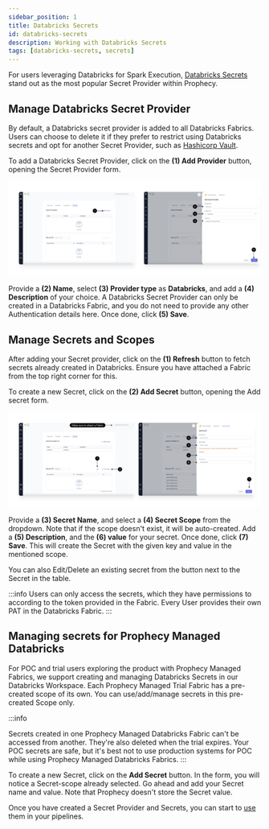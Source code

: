 ```yaml
---
sidebar_position: 1
title: Databricks Secrets
id: databricks-secrets
description: Working with Databricks Secrets
tags: [databricks-secrets, secrets]
---
```


For users leveraging Databricks for Spark Execution, [Databricks Secrets](https://docs.databricks.com/en/security/secrets/index.html) stand out as the most popular Secret Provider within Prophecy.

## Manage Databricks Secret Provider

By default, a Databricks secret provider is added to all Databricks Fabrics. Users can choose to delete it if they prefer to restrict using Databricks secrets and opt for another Secret Provider, such as [Hashicorp Vault](./hashicorp-vault.md).

To add a Databricks Secret Provider, click on the **(1) Add Provider** button, opening the Secret Provider form.

![Add_Databricks_secret_provider](img/Add_databricks_provider.png)

Provide a **(2) Name**, select **(3) Provider type** as **Databricks**, and add a **(4) Description** of your choice. A Databricks Secret Provider can only be created in a Databricks Fabric, and you do not need to provide any other Authentication details here. Once done, click **(5) Save**.

## Manage Secrets and Scopes

After adding your Secret provider, click on the **(1) Refresh** button to fetch secrets already created in Databricks. Ensure you have attached a Fabric from the top right corner for this.

To create a new Secret, click on the **(2) Add Secret** button, opening the Add secret form.

![Add_databricks_secrets](img/Add_databricks_secrets.png)

Provide a **(3) Secret Name**, and select a **(4) Secret Scope** from the dropdown. Note that if the scope doesn't exist, it will be auto-created.
Add a **(5) Description**, and the **(6) value** for your secret. Once done, click **(7) Save**. This will create the Secret with the given key and value in the mentioned scope.

You can also Edit/Delete an existing secret from the button next to the Secret in the table.

:::info
Users can only access the secrets, which they have permissions to according to the token provided in the Fabric. Every User provides their own PAT in the Databricks Fabric.
:::

## Managing secrets for Prophecy Managed Databricks

For POC and trial users exploring the product with Prophecy Managed Fabrics, we support creating and managing Databricks Secrets in our Databricks Workspace. Each Prophecy Managed Trial Fabric has a pre-created scope of its own. You can use/add/manage secrets in this pre-created Scope only.

:::info

Secrets created in one Prophecy Managed Databricks Fabric can't be accessed from another. They're also deleted when the trial expires.
Your POC secrets are safe, but it's best not to use production systems for POC while using Prophecy Managed Databricks Fabrics.
:::

To create a new Secret, click on the **Add Secret** button. In the form, you will notice a Secret-scope already selected. Go ahead and add your Secret name and value. Note that Prophecy doesn't store the Secret value.

Once you have created a Secret Provider and Secrets, you can start to [use](./using-secrets.md) them in your pipelines.
